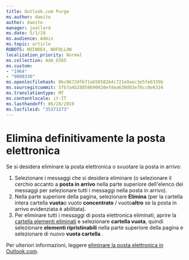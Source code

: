 ```yaml
---
title: Outlook.com Purge
ms.author: daeite
author: daeite
manager: joallard
ms.date: 5/1/19
ms.audience: Admin
ms.topic: article
ROBOTS: NOINDEX, NOFOLLOW
localization_priority: Normal
ms.collection: Adm_O365
ms.custom:
- "1964"
- "9000336"
ms.openlocfilehash: 0bc0672dfb71a65858264c721e9aec3e5fe6339b
ms.sourcegitcommit: 5fb7a4b28859690020efdea630d03e70cc0e6334
ms.translationtype: MT
ms.contentlocale: it-IT
ms.lasthandoff: 06/28/2019
ms.locfileid: "35373273"
---
```

# <a name="permanently-delete-email"></a>Elimina definitivamente la posta elettronica

Se si desidera eliminare la posta elettronica o svuotare la posta in arrivo:

1. Selezionare i messaggi che si desidera eliminare (o selezionare il cerchio accanto a **posta in arrivo** nella parte superiore dell'elenco dei messaggi per selezionare tutti i messaggi nella posta in arrivo).
1. Nella parte superiore della pagina, selezionare **Elimina** (per la cartella intera cartella **vuota**o vuoto **concentrato** / vuoto**altro** se la posta in arrivo evidenziata è abilitata).
1. Per eliminare tutti i messaggi di posta elettronica eliminati, aprire la [cartella elementi eliminati](https://outlook.live.com/mail/deleteditems) e selezionare **cartella vuota**, quindi selezionare **elementi ripristinabili** nella parte superiore della pagina e selezionare di nuovo **vuota cartella** .

Per ulteriori informazioni, leggere [eliminare la posta elettronica in Outlook.com](https://support.office.com/article/a9b63739-5392-412a-8e9a-d4b02708dee4).
